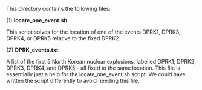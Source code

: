 
This directory contains the following files:

(1) **locate_one_event.sh**  

This script solves for the location of one of the events DPRK1, DPRK3, DPRK4, or DPRK5
relative to the fixed DPRK2.

(2) **DPRK_events.txt**  

A list of the first 5 North Korean nuclear explosions, labelled DPRK1, DPRK2, DPRK3, DPRK4, and DPRK5 - all fixed to the same location.
This file is essentially just a help for the locate_one_event.sh script. We could have written the script differently to avoid needing this file.

